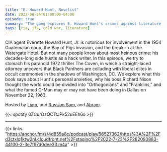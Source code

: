 ```yaml
---
title: "E. Howard Hunt, Novelist"
date: 2022-08-24T01:00:00-04:00
episode: true
summary: "The gang explores E. Howard Hunt's crimes against literature committed over the course of his side-career as a pulp fiction novelist."
tags: [cia, jfk, cold war, literature]
---
```


CIA agent Everette Howard Hunt, Jr. is notorious for involvement in the 1954 Guatemalan coup, the Bay of Pigs invasion, and the break-in at the Watergate Hotel. But not many people know about most heinous crime: his decades-long side hustle as a hack writer. In this episode, we try to stomach his paranoid 1972 thriller The Coven, in which a straight-laced attorney uncovers that Black Panthers are colluding with liberal elites in occult ceremonies in the shadows of Washington, DC. We explore what this book says about Hunt's personal anxieties, why his boss Richard Nixon thought the world could be divided into "Orthogonians" and "Franklins," and what the famed G-Man may or may not have been doing in Dallas on November 22, 1963.

Hosted by [Liam](https://twitter.com/LegoRacers2), and [Russian Sam](https://twitter.com/reelCheburashka), and [Abram](https://twitter.com/abnormcore).

{{< spotify 0ZCurDzQCTtJPk52uEEh6o >}}

---

{{< links "https://anchor.fm/s/4d855a8c/podcast/play/56527362/https%3A%2F%2Fd3ctxlq1ktw2nl.cloudfront.net%2Fstaging%2F2022-7-23%2F282093883-44100-2-3e7f97d0dee33.m4a" >}}

